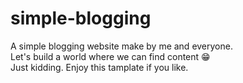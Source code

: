 # simple-blogging
A simple blogging website make by me and everyone.
<br>
Let's build a world where we can find content 😁
<br>
Just kidding. Enjoy this tamplate if you like.
